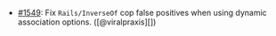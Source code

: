 * [#1549](https://github.com/rubocop/rubocop-rails/pull/1549): Fix `Rails/InverseOf` cop false positives when using dynamic association options. ([@viralpraxis][])
